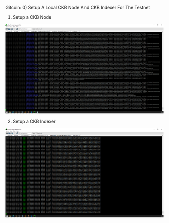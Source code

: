 Gitcoin: 0) Setup A Local CKB Node And CKB Indexer For The Testnet
1. Setup a CKB Node

![alt text](https://github.com/drugurares/Gitcoin_Nervos/blob/main/task0/ckb_chain.PNG?raw=true)


2. Setup a CKB Indexer

![alt text](https://github.com/drugurares/Gitcoin_Nervos/blob/main/task0/ckb_index.PNG?raw=true)